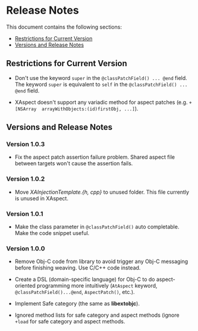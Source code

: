Release Notes
=============

This document contains the following sections:

* [Restrictions for Current Version](#restrictions_for_current_version)
* [Versions and Release Notes](#versions_and_release_notes)

Restrictions for Current Version
--------------------------------

- Don't use the keyword `super` in the `@classPatchField() ... @end` field. The keyword `super`  is equivalent to `self` in the `@classPatchField() ... @end` field.

- XAspect doesn't support any variadic method for aspect patches (e.g. `+[NSArray  arrayWithObjects:(id)firstObj, ...]`).


Versions and Release Notes
--------------------------

### Version 1.0.3
	
 - Fix the aspect patch assertion failure problem. Shared aspect file between targets won't cause the assertion fails.

### Version 1.0.2

 - Move *XAInjectionTemplate.{h, cpp}* to unused folder. This file currently is unused in XAspect.

### Version 1.0.1

 - Make the class parameter in `@classPatchField()` auto completable. Make the code snippet useful.

### Version 1.0.0

 - Remove Obj-C code from library to avoid trigger any Obj-C messaging before finishing weaving. Use C/C++ code instead.

 - Create a DSL (domain-specific language) for Obj-C to do aspect-oriented programming more intuitively (`AtAspect` keyword, `@classPatchField()...@end`, `AspectPatch()`, etc.).

 - Implement Safe category (the same as **libextobjc**).

 - Ignored method lists for safe category and aspect methods (ignore `+load` for safe category and aspect methods.

